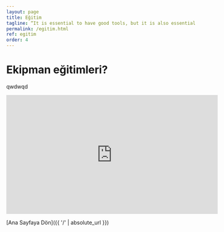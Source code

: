 ```yaml
---
layout: page
title: Eğitim
tagline: “It is essential to have good tools, but it is also essential that the tools should be used in the right way.”
permalink: /egitim.html
ref: egitim
order: 4
---
```

<h1>Ekipman eğitimleri?</h1>

qwdwqd

<iframe width="560" height="315" src="https://www.youtube.com/embed/videoseries?list=PL1yz4xQJwGLwMurKDHjZWEhF8jgGcLHv_" title="YouTube video player" frameborder="0" allow="accelerometer; autoplay; clipboard-write; encrypted-media; gyroscope; picture-in-picture" allowfullscreen></iframe>



[Ana Sayfaya Dön]({{ '/' | absolute_url }})
